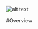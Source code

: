![alt text](https://cdn.discordapp.com/attachments/608697372054126594/775783910243303504/unknown.png)

#Overview


